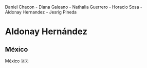 Daniel Chacon - Diana Galeano - Nathalia Guerrero - Horacio Sosa - Aldonay Hernandez - Jesrig Pineda

# **Aldonay Hernández**
## México
México :mexico:
